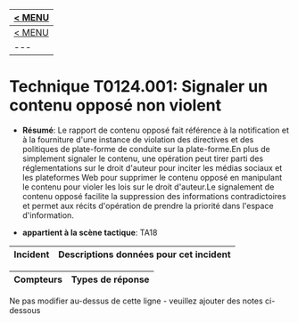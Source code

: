 |[< MENU](../README.md)|
|---|
|[< MENU](../../README.md)|
|---|
# Technique T0124.001: Signaler un contenu opposé non violent

* **Résumé**: Le rapport de contenu opposé fait référence à la notification et à la fourniture d'une instance de violation des directives et des politiques de plate-forme de conduite sur la plate-forme.En plus de simplement signaler le contenu, une opération peut tirer parti des réglementations sur le droit d'auteur pour inciter les médias sociaux et les plateformes Web pour supprimer le contenu opposé en manipulant le contenu pour violer les lois sur le droit d'auteur.Le signalement de contenu opposé facilite la suppression des informations contradictoires et permet aux récits d'opération de prendre la priorité dans l'espace d'information.

* **appartient à la scène tactique**: TA18


|Incident |Descriptions données pour cet incident |
|-------- |-------------------- |



|Compteurs |Types de réponse |
|-------- |-------------- |


Ne pas modifier au-dessus de cette ligne - veuillez ajouter des notes ci-dessous